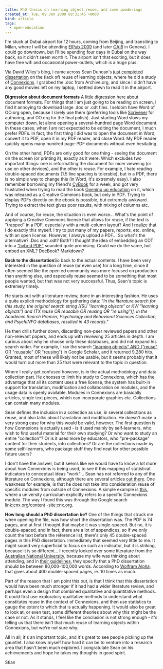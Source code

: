 ```yaml
---
title: PhD thesis on learning object reuse, and some ponderings
created_at: Tue, 09 Jun 2009 08:31:46 +0000
kind: article
tags:
  - open-education
---
```


I'm stuck at Dubai airport for 12 hours, coming from Beijing, and
transiting to Milan, where I will be attending [ElPub
2009](http://conferences.aepic.it/elpub2009/) (and later
[OAI6](http://indico.cern.ch/conferenceDisplay.py?confId=48321) in
Geneva). I could go downtown, but I'll be spending four days in Dubai on
the way back, so it didn't seem worth it. The airport isn't that
exciting, but it does have free wifi and occasional power-outlets, which
is a huge plus.

Via David Wiley's blog, I came across Sean Duncan's [just completed
dissertation](http://www.archive.org/details/PatternsOfLearningObjectReuseInTheConnexionsRepository)
on the (lack of) reuse of learning objects, where he did a study of
[Connexions](http://cnx.org). I grabbed the .doc from Archive.org, and
since I didn't have any good movies left on my laptop, I settled down to
read it in the airport.

**Digression about document formats** A little digression here about
document formats. For things that I am just going to be reading on
screen, I find it annoying to download large .doc or .odt files. I
seldom have Word of OO.org open, because I rarely use them (preferring
tools like [Scrivener](http://www.literatureandlatte.com/) for
authoring, and OO.org for the final polish). Just starting Word slows my
computer down, let alone opening a several-hundred page Word document.
In these cases, when I am not expected to be editing the document, I
much prefer PDFs. In fact, the first thing I did was to open the
document in Word, convert it to PDF, open it in my PDF reader, and close
Word. My PDF reader quickly opens many hundred page-PDF documents
without even hesitating.

On the other hand, PDFs are only good for one thing - seeing the
document on the screen (or printing it), exactly as it were. Which
excludes two important things: one is reformatting the document for
nicer vieweing (or use on other devices), and the other is reuse. For
example, I hate reading double-spaced documents (1.5 line spacing is
tolerable), but in a PDF, there is no simple way to change this (in
Word, it's extremely easy). I also remember borrowing my friend's
[CyBook](http://www.bookeen.com/) for a week, and got very frustrated
when trying to read the book [Opening up
education](http://mitpress.mit.edu/catalog/item/default.asp?ttype=2&tid=11309%20-%20)
on it, which was released as a Creative Commons book, but only in PDF.
Trying to display PDFs directly on the ebook is possible, but extremely
awkward. Trying to extract the text gives poor results, with mixing of
columns etc.

And of course, for reuse, the situation is even worse... What's the
point of applying a Creative Commons license that allows for reuse, if
the text is "trapped" in a PDF, especially with a multi-column layout?
And I realize that I do exactly this myself. I try to put many of my
papers, reports, etc. online, with an open license. However, I always
upload a PDF... So what's the alternative? .Doc and .odt? Both? I
thought the idea of embedding an ODT into a ["hybrid
PDF"](http://www.oooninja.com/2008/06/pdf-import-hybrid-odf-pdfs-extension-30.html)
sounded quite promising. Could we do the same, but embed an XML?
DocBook? Markdown?

**Back to the dissertation**So back to the actual contents. I have been
very interested in the question of reuse (or even use) for a long time,
since it often seemed like the open ed community was more focused on
production than anything else, and especially reuse seemed to be
something that most people wanted, but that was not very successful.
Thus, Sean's topic is extremely timely.

He starts out with a literature review, done in an interesting fashion.
He uses a quite explicit methodology for gathering data: *"In the
literature search for this study, the original search string [(SU
"learning objects" or KW "learning objects") and (TX reuse OR reusable
OR reusing OR "re using")], in the Academic Search Premier, Psychology
and Behavioral Sciences Collection, and PsychINFO databases, resulted in
43 records."*

He then drills further down, discarding non-peer reviewed papers and
other non-relevant papers, and ends up with reviewing 25 articles in
depth. I am curious about why he choose only these databases, and did
not expand his search wider. For example, I ran the search ["learning
objects" AND ("reuse" OR "reusable" OR
"reusing")](http://scholar.google.ca/scholar?hl=en&lr=&newwindow=1&q=%22learning+objects%22+AND+(%22reuse%22+OR+%22reusable%22+OR+%22reusing%22)&btnG=Search)
in Google Scholar, and it returned 9,280 hits. Granted, most of these
will likely not be usable, but it seems probably that it would turn out
more than 25 that were relevant to the topic in question.

Where I really get confused however, is in the actual methodology and
data collection part. He chooses to limit his study to Connexions, which
has the advantage that all its content uses a free license, the system
has built-in support for translation, modification and collaboration on
modules, and the usage data is openly available. Modules in Connexions
are basically articles, single text pieces, which can incorporate
graphics etc. Collections can contain many modules.

Sean defines the inclusion in a collection as use, in several
collections as reuse, and also talks about translation and modification.
He doesn't make a very strong case for why this would be valid, however.
The first question is how Connexions is actually used - is it used
mainly by self-learners, who wish to find useful material for their own
studying? Or who want to study an entire "collection"? Or is it used
more by educators, who "pre-package" content for their students, into
collections? Or are the collections made by some self-learners, who
package stuff they find neat for other possible future users?

I don't have the answer, but it seems like we would have to know a lot
more about how Connexions is being used, to see if this mapping of
statistical indicators to conceptual ideas "work"... Sean has not
referred to any of the literature on Connexions, although there are
several articles [out
there](http://scholar.google.ca/scholar?q=connexions%20open%20education&hl=en&lr=).
One weakness for example, is that he does not take into consideration
reuse of specific modules from outside of Connexions. A simple example
is
[this](http://www.scribd.com/doc/7089885/Lecture-1-Curriculum-Process),
where a university curriculum explicitly refers to a specific Connexions
module. The way I found this was through the Google search
[link:cnx.org/content
-site:cnx.org](http://www.google.ae/search?hl=ar&client=firefox-a&rls=org.mozilla%3Aen-US%3Aofficial&hs=r9b&q=link%3Acnx.org%2Fcontent+-site%3Acnx.org&btnG=%D8%A8%D8%AD%D8%AB!&meta=).

**How long should a PhD dissertation be?** One of the things that struck
me when opening the file, was how short the dissertation was. The PDF is
74 pages, and at first I thought that maybe it was single-spaced. But
no, it is double-spaced, and in fact, there are a lot of appendices, so
if we only count the text before the reference list, there's only 45
double-spaced pages in this PhD dissertation. Immediately that seemed
very little to me. It might sound very superficial to focus on such an
indicator, but it is striking, because it is so different... I recently
looked over some literature from the [Australian National
University](http://www.anu.edu), because my wife was thinking about
attending, and in [their
guidelines,](http://rsh.anu.edu.au/graduate/pdfs_grad/Style_Guide.pdf)
they specify that a PhD dissertation should be between 80,000-100,000
words. According to [Wolfram
Alpha](http://www26.wolframalpha.com/input/?i=100000%20words), that
gives about 400 double-spaced pages, ie. 10 times as much.

Part of the reason that I am point this out, is that I think that this
dissertation would have been much stronger if it had had a wider
literature review, and perhaps even a design that combined qualitative
and quantitative methods. It could first use exploratory qualitative
methods to understand what constitutes reuse in the context of
Connexions, and then use statistics to gauge the extent to which that is
actually happening. It would also be great to look at, or even test,
some different theories about why this might be the case or not. As it
stands, I feel like the conclusion is not strong enough - it's telling
us that there isn't that much reuse of learning objects within
Connexions, but we're not sure why.

All in all, it's an important topic, and it's great to see people
picking up the gauntlet. I also know myself how hard it can be to
venture into a research area that hasn't been much explored. I
congratulate Sean on his achievements and hope he takes my thoughts in
good spirit.

Stian
